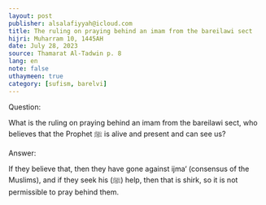 ```yaml
---
layout: post
publisher: alsalafiyyah@icloud.com
title: The ruling on praying behind an imam from the bareilawi sect
hijri: Muharram 10, 1445AH
date: July 28, 2023
source: Thamarat Al-Tadwin p. 8 
lang: en
note: false
uthaymeen: true
category: [sufism, barelvi]
---
```


Question: 

What is the ruling on praying behind an imam from the bareilawi sect, who believes that the Prophet ﷺ is alive and present and can see us? 

Answer: 

If they believe that, then they have gone against ijma‘ (consensus of the Muslims), and if they seek his (ﷺ) help, then that is shirk, so it is not permissible to pray behind them. 
